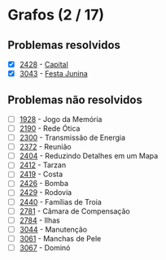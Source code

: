 # Grafos (2 / 17)



## Problemas resolvidos

- [x]  [2428](https://www.beecrowd.com.br/repository/UOJ_2428.html) - [Capital](https://github.com/potigol/beecrowd/blob/master/src/2400/2428.poti)
- [x]  [3043](https://www.beecrowd.com.br/repository/UOJ_3043.html) - [Festa Junina](https://github.com/potigol/beecrowd/blob/master/src/3000/3043.poti)

## Problemas não resolvidos

- [ ]  [1928](https://www.beecrowd.com.br/repository/UOJ_1928.html) - Jogo da Memória
- [ ]  [2190](https://www.beecrowd.com.br/repository/UOJ_2190.html) - Rede Ótica
- [ ]  [2300](https://www.beecrowd.com.br/repository/UOJ_2300.html) - Transmissão de Energia
- [ ]  [2372](https://www.beecrowd.com.br/repository/UOJ_2372.html) - Reunião
- [ ]  [2404](https://www.beecrowd.com.br/repository/UOJ_2404.html) - Reduzindo Detalhes em um Mapa
- [ ]  [2412](https://www.beecrowd.com.br/repository/UOJ_2412.html) - Tarzan
- [ ]  [2419](https://www.beecrowd.com.br/repository/UOJ_2419.html) - Costa
- [ ]  [2426](https://www.beecrowd.com.br/repository/UOJ_2426.html) - Bomba
- [ ]  [2429](https://www.beecrowd.com.br/repository/UOJ_2429.html) - Rodovia
- [ ]  [2440](https://www.beecrowd.com.br/repository/UOJ_2440.html) - Famílias de Troia
- [ ]  [2781](https://www.beecrowd.com.br/repository/UOJ_2781.html) - Câmara de Compensação
- [ ]  [2784](https://www.beecrowd.com.br/repository/UOJ_2784.html) - Ilhas
- [ ]  [3044](https://www.beecrowd.com.br/repository/UOJ_3044.html) - Manutenção
- [ ]  [3061](https://www.beecrowd.com.br/repository/UOJ_3061.html) - Manchas de Pele
- [ ]  [3067](https://www.beecrowd.com.br/repository/UOJ_3067.html) - Dominó